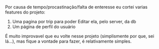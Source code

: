 Por causa de tempo/procastinação/falta de enteresse eu cortei varias features do projeto:

1. Uma pagina por trip para poder Editar ela, pelo server, da db
2. Um página de perfil do usuário

É muito improvavel que eu volte nesse projeto (simplismente por que, sei lá...), mas fique a vontade para fazer, é relativamente simples.
